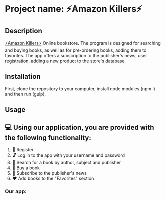 # Project name: ⚡️Amazon Killers⚡️
Description
------------------
[⚡️Amazon Killers⚡️](https://drive.google.com/drive/folders/1m_ft_pgb3y_7C4jk2HGHrVrQYL0819bz?usp=sharing) Online bookstore. The program is designed for searching and buying books, as well as for pre-ordering books, adding them to favorites. The app offers a subscription to the publisher's news, user registration, adding a new product to the store's database.

Installation
---------------
First, clone the repository to your computer, install node modules (npm i) and then run (gulp).

Usage
------------------
💻 Using our application, you are provided with the following functionality:
----------------------------------------------------------------------------------------------------------- 
1. 📝 Register
2. 🔓 Log in to the app with your username and password
3. 🔎 Search for a book by author, subject and publisher
4. 💸 Buy a book
5. 📰 Subscribe to the publisher's news
6. ❤ Add books to the "Favorites" section

### Our app:
